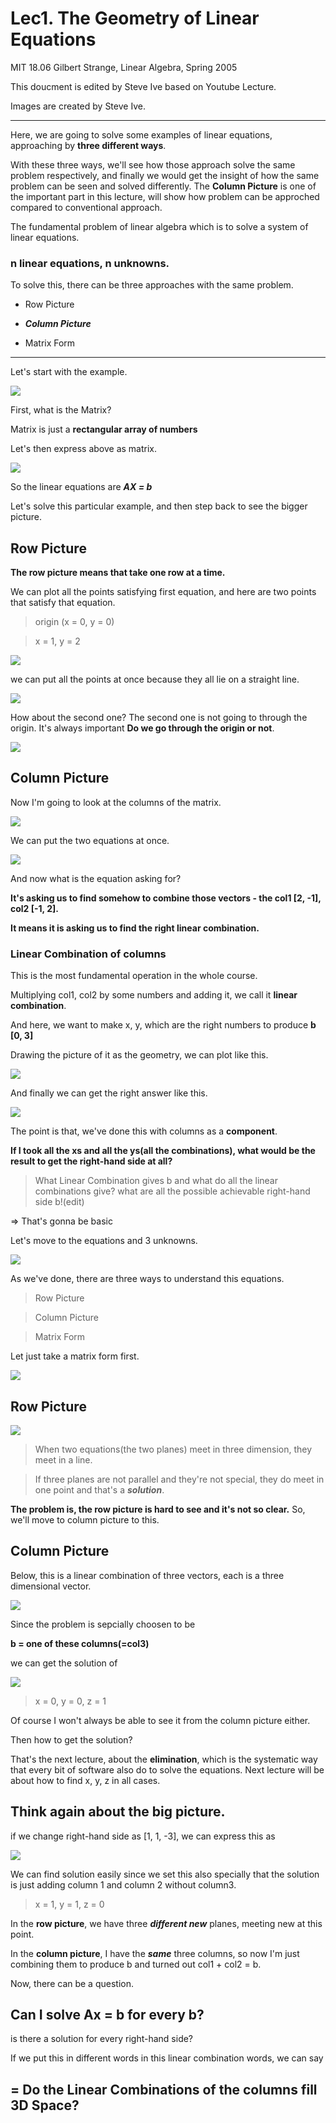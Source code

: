 # Lec1. The Geometry of Linear Equations

MIT 18.06 Gilbert Strange, Linear Algebra, Spring 2005

This doucment is edited by Steve Ive based on Youtube Lecture.

Images are created by Steve Ive.

---

Here, we are going to solve some examples of linear equations, approaching by **three different ways**. 

With these three ways, we'll see how those approach solve the same problem respectively, and finally we would get the insight of how the same problem can be seen and solved differently. The **Column Picture** is one of the important part in this lecture, will show how problem can be approched compared to conventional approach.


The fundamental problem of linear algebra which is to solve a system of linear equations.

### n linear equations, n unknowns.

To solve this, there can be three approaches with the same problem.

- Row Picture

- ***Column Picture***

- Matrix Form

---
Let's start with the example.

![](./imgs/lec1/1.png)

First, what is the Matrix?

Matrix is just a **rectangular array of numbers**

Let's then express above as matrix.

![](./imgs/lec1/2.png)

So the linear equations are ***AX = b***

Let's solve this particular example, and then step back to see the bigger picture.

## Row Picture

**The row picture means that take one row at a time.**

We can plot all the points satisfying first equation, and here are two points that satisfy that equation.

> origin (x = 0, y = 0)

> x = 1, y = 2

![](./imgs/lec1/3.png)

we can put all the points at once because they all lie on a straight line.

![](./imgs/lec1/4.png)

How about the second one? The second one is not going to through the origin. It's always important **Do we go through the origin or not**.

![](./imgs/lec1/5.png)

## Column Picture

Now I'm going to look at the columns of the matrix.

![](./imgs/lec1/6.png)

We can put the two equations at once.

![](./imgs/lec1/7.png)

And now what is the equation asking for?

**It's asking us to find somehow to combine those vectors - the col1 [2, -1], col2 [-1, 2].** 

**It means it is asking us to find the right linear combination.**

### Linear Combination of columns

This is the most fundamental operation in the whole course.

Multiplying col1, col2 by some numbers and adding it, we call it **linear combination**.

And here, we want to make x, y, which are the right numbers to produce **b [0, 3]**

Drawing the picture of it as the geometry, we can plot like this.

![](./imgs/lec1/8.png)

And finally we can get the right answer like this.

![](./imgs/lec1/9.png)

The point is that, we've done this with columns as a **component**.

**If I took all the xs and all the ys(all the combinations), what would be the result to get the right-hand side at all?**

> What Linear Combination gives b and what do all the linear combinations give? what are all the possible achievable right-hand side b!(edit)

=> That's gonna be basic

Let's move to the equations and 3 unknowns.

![](./imgs/lec1/10.png)

As we've done, there are three ways to understand this equations.

> Row Picture

> Column Picture

> Matrix Form

Let just take a matrix form first.

![](./imgs/lec1/11.png)

## Row Picture

![](./imgs/lec1/12.png)

> When two equations(the two planes) meet in three dimension, they meet in a line.

> If three planes are not parallel and they're not special, they do meet in one point and that's a ***solution***.

**The problem is, the row picture is hard to see and it's not so clear.** So, we'll move to column picture to this.

## Column Picture

Below, this is a linear combination of three vectors, each is a three dimensional vector.

![](./imgs/lec1/13.png)

Since the problem is sepcially choosen to be

**b = one of these columns(=col3)**

we can get the solution of

![](./imgs/lec1/14.png)

> x = 0, y = 0, z = 1

Of course I won't always be able to see it from the column picture either.

Then how to get the solution?

That's the next lecture, about the **elimination**, which is the systematic way that every bit of software also do to solve the equations. Next lecture will be about how to find x, y, z in all cases.


## Think again about the big picture.

if we change right-hand side as [1, 1, -3], we can express this as

![](./imgs/lec1/15.png)

We can find solution easily since we set this also specially that the solution is just adding column 1 and column 2 without column3.

> x = 1, y = 1, z = 0

In the **row picture**, we have three ***different new*** planes, meeting new at this point. 

In the **column picture**, I have the ***same*** three columns, so now I'm just combining them to produce b and turned out col1 + col2 = b.

Now, there can be a question.

## Can I solve **Ax = b** for every b?
is there a solution for every right-hand side?

If we put this in different words in this linear combination words, we can say

## = Do the Linear Combinations of the columns fill 3D Space?




